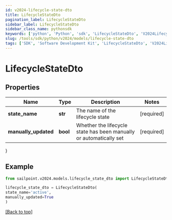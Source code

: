 ```yaml
---
id: v2024-lifecycle-state-dto
title: LifecycleStateDto
pagination_label: LifecycleStateDto
sidebar_label: LifecycleStateDto
sidebar_class_name: pythonsdk
keywords: ['python', 'Python', 'sdk', 'LifecycleStateDto', 'V2024LifecycleStateDto'] 
slug: /tools/sdk/python/v2024/models/lifecycle-state-dto
tags: ['SDK', 'Software Development Kit', 'LifecycleStateDto', 'V2024LifecycleStateDto']
---
```


# LifecycleStateDto


## Properties

Name | Type | Description | Notes
------------ | ------------- | ------------- | -------------
**state_name** | **str** | The name of the lifecycle state | [required]
**manually_updated** | **bool** | Whether the lifecycle state has been manually or automatically set | [required]
}

## Example

```python
from sailpoint.v2024.models.lifecycle_state_dto import LifecycleStateDto

lifecycle_state_dto = LifecycleStateDto(
state_name='active',
manually_updated=True
)

```
[[Back to top]](#) 

